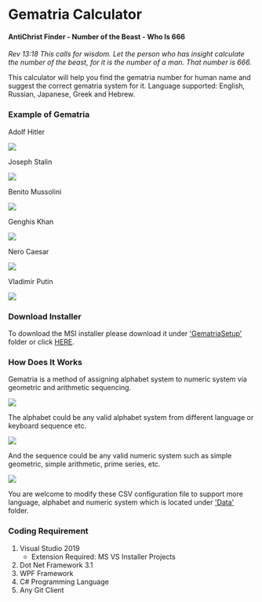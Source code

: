 ﻿# Gematria Calculator
#### AntiChrist Finder - Number of the Beast - Who Is 666

<em>Rev 13:18 This calls for wisdom. Let the person who has insight calculate the number of the beast, for it is the number of a man. That number is 666.</em>

This calculator will help you find the gematria number for human name and suggest the correct gematria system for it. 
Language supported: English, Russian, Japanese, Greek and Hebrew. 

### Example of Gematria

Adolf Hitler

![](Image/hitler.JPG)

Joseph Stalin

![](Image/stalin.JPG)

Benito Mussolini

![](Image/mussolini.JPG)

Genghis Khan

![](Image/genghis.jpg)

Nero Caesar

![](Image/nero.JPG)

Vladimir Putin

![](Image/putin.JPG)


### Download Installer

To download the MSI installer please download it under ['GematriaSetup'](https://github.com/dannypeanuts/GematriaCalculator/blob/main/GematriaSetup) folder or click [HERE](https://github.com/dannypeanuts/GematriaCalculator/blob/main/GematriaSetup/Release/GematriaSetup.msi).

### How Does It Works

Gematria is a method of assigning alphabet system to numeric system via geometric and arithmetic sequencing.

![](Image/language.JPG)

The alphabet could be any valid alphabet system from different language or keyboard sequence etc. 

![](Image/alphabet.JPG)

And the sequence could be any valid numeric system such as simple geometric, simple arithmetic, prime series, etc.

![](Image/numeric.JPG)

You are welcome to modify these CSV configuration file to support more language, alphabet and numeric system which is located under ['Data'](https://github.com/dannypeanuts/GematriaCalculator/blob/main/Data) folder.

### Coding Requirement

1. Visual Studio 2019 
   - Extension Required: MS VS Installer Projects
2. Dot Net Framework 3.1
3. WPF Framework
4. C# Programming Language
5. Any Git Client




